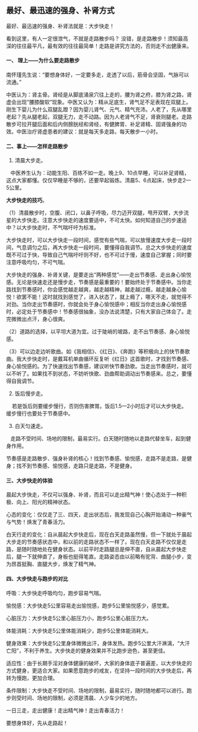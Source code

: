## 最好、最迅速的强身、补肾方式  

 最好、最迅速的强身、补肾法就是：大步快走！
 
 看到这里，有人一定很泄气，不就是走路散步吗？
没错，是走路散步！须知最高深的往往最平凡，最有效的往往最简单！走路是讲究方法的，否则走不出健康来。
#### 一、	理上——为什么要走路散步 

南怀瑾先生说：“要想身体好，一定要多走，走透了以后，筋骨会坚固，气脉可以流通。”

中医认为：肾主骨。肾经是从脚底涌泉穴往上走的，腰为肾之府，膝为肾之路，肾虚会出现“腰膝酸软”现象。中医又认为：精从足底生，肾气足不足表现在双腿上。刚生下婴儿为什么双腿乱蹬？因为婴儿肾气、元气、精气充沛。人老了，先从哪里老起？先从腿老起，双腿无力，走不动路。因为人老肾气不足，肾衰则腿老。走路散步可拉开腿后面和后内侧膀胱经和肾经，有健脾胃、补足肾精、固肾强身的功效。中医治疗肾虚患者的建议：就是每天多走路，每天散步一小时。


#### 二、事上——怎样走路散步　

1. 清晨大步走。　　　　

   中医养生认为：动能生阳、百练不如一走。晚上9、10点早睡，可以补足肾精，这点大家都懂。仅仅早睡是不够的，还要早起锻炼。清晨5、6点起床，快步走2—5公里。

**大步快走的技巧**。   

（1）清晨散步时，空腹、闭口，以鼻子呼吸，尽力迈开双腿，甩开双臂，大步流星的大步快走。注意大步快走的速度要适中，不可太快。如何知道自己的步速适中？以大步快走时，不气喘吁吁为标准。  

大步快走时，可以大步快走一段时间，感觉有些气喘，可以放慢速度大步走一段时间，气息调匀之后，再大步快走一段时间，要懂得自我调节。总之大步快走的速度既不可过于快，导致自己气喘吁吁则不好，也不可过于慢，速度自己掌握；同时要注意呼吸均匀，不可气喘。

大步快走的强身、补肾关键，是要走出“两种感觉”——走出节奏感、走出身心愉悦感。无论是快速走还是慢步走，节奏感是最重要的！要始终处于节奏感中。当你走路找到节奏感时，你会感觉越走越爽，越走越精神，越走越过瘾，越走越身心愉悦！欲罢不能！这时就找到感觉了，进入状态了，就上瘾了，哪天不走，就觉得不对劲。当你走出节奏感时，你就会处于身心愉悦感中；相反当你走出身心愉悦感时，必定处于节奏感中！节奏感很抽象，没办法说清楚，只有大家自己体会了。走完微微出点汗，身心很爽。

（2）道路的选择，以平坦大道为宜。过于陡峭的坡路，走不出节奏感、身心愉悦感。

（3）可以边走边听歌曲。如《我相信》、《红日》、《奔跑》等积极向上的快节奏歌曲。我大步快走时，是戴耳机单曲循环反复听《红日》这首歌时，才找到节奏感、身心愉悦感的。为了快速找出节奏感，建议听快节奏劲歌。当走出节奏感时，就可以不听了。如果找不到状态，不妨听快歌、劲曲帮助调动出节奏感来。总之，要懂得自我调节。

2. 饭后慢步走。

    若是饭后则要缓步慢行，否则伤害脾胃。饭后1.5—2小时后才可以大步快走。缓步慢行也要处于节奏感中。

3. 白天匀速走。

   走路不受时间、场地的限制，最易实行。白天随时随地以走路代替坐车，起到健身作用。

节奏感是走路散步、强身补肾的核心！找到节奏感、愉悦感，走路不是走路，是健身；找不到节奏感、愉悦感，走路只是走路，不是健身。 

#### 三、大步快走的体验
晨起大步快走，不仅可以强身、补肾，而且可以走出精气神！使心态处于一种积极、向上、阳光的精神状态。

心态的变化：仅仅走了三、四天，走出状态后，我发现自己心胸开始涌动一种豪气与气势！焕发了青春活力。

白天行走的变化：自从晨起大步快走后，现在白天走路虽然慢，但一下就处于晨起大步走的节奏感状态中，和以前的走路状态不一样了。现在白天走路不仅仅是走路，是随时随地处在健身状态。以前平时走路腿总是伸不直，自从晨起大步快走后，腿一下就伸直了，身板也挺得笔直。走路姿态由以前略有驼背、曲腿小步，变为昂首挺胸、直腿大步，焕发了精气神。

#### 四、大步快走与跑步的对比

呼吸：大步快走呼吸均匀，跑步容易气喘。

愉悦感：大步快走5公里容易走出愉悦感，跑步5公里愉悦感少，感觉累。

心脏压力：大步快走5公里心脏压力小，跑步5公里心脏压力大。

体能消耗：大步快走5公里体能消耗少，跑步5公里体能消耗大。

健身效果：大步快走5公里身体微微出汗，身体发热。跑步5公里大汗淋漓，“大汗亡阳”，不利于养生。大步快走的健身效果并不比跑步逊色，甚至更佳。

适应性：由于长期手淫对身体健康的破坏，大家的身体底子普遍差，以大步快走的方式健身，更适合大家。如果愿意跑步的戒友，在坚持一段时间的大步快走后，再转为慢跑，更加合理。

条件限制：大步快走不受时间、场地的限制，最易实行，随时随地都可以进行。跑步则受时间、场地的限制，必须是清晨、人少车少的地方。

一日三走，走出健康！走出精气神！走出青春活力！

要想身体好，先从走路起！
